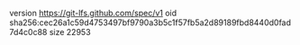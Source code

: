 version https://git-lfs.github.com/spec/v1
oid sha256:cec26a1c59d4753497bf9790a3b5c1f57fb5a2d89189fbd8440d0fad7d4c0c88
size 22953
